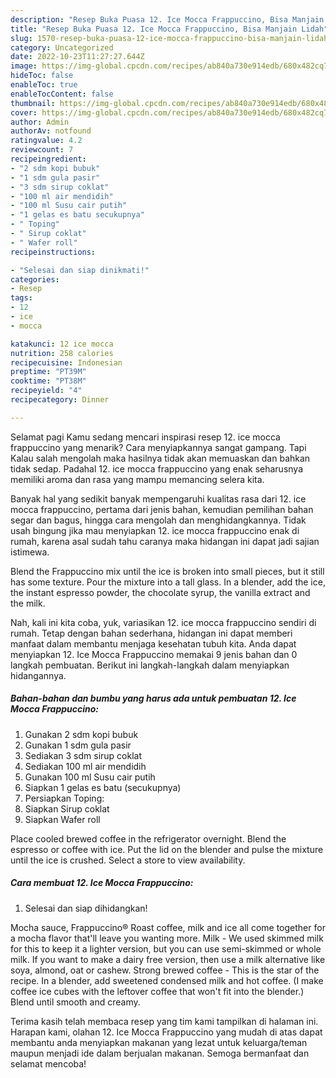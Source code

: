 ```yaml
---
description: "Resep Buka Puasa 12. Ice Mocca Frappuccino, Bisa Manjain Lidah"
title: "Resep Buka Puasa 12. Ice Mocca Frappuccino, Bisa Manjain Lidah"
slug: 1570-resep-buka-puasa-12-ice-mocca-frappuccino-bisa-manjain-lidah
category: Uncategorized
date: 2022-10-23T11:27:27.644Z
image: https://img-global.cpcdn.com/recipes/ab840a730e914edb/680x482cq70/12-ice-mocca-frappuccino-foto-resep-utama.jpg
hideToc: false
enableToc: true
enableTocContent: false
thumbnail: https://img-global.cpcdn.com/recipes/ab840a730e914edb/680x482cq70/12-ice-mocca-frappuccino-foto-resep-utama.jpg
cover: https://img-global.cpcdn.com/recipes/ab840a730e914edb/680x482cq70/12-ice-mocca-frappuccino-foto-resep-utama.jpg
author: Admin
authorAv: notfound
ratingvalue: 4.2
reviewcount: 7
recipeingredient:
- "2 sdm kopi bubuk"
- "1 sdm gula pasir"
- "3 sdm sirup coklat"
- "100 ml air mendidih"
- "100 ml Susu cair putih"
- "1 gelas es batu secukupnya"
- " Toping"
- " Sirup coklat"
- " Wafer roll"
recipeinstructions:

- "Selesai dan siap dinikmati!"
categories:
- Resep
tags:
- 12
- ice
- mocca

katakunci: 12 ice mocca 
nutrition: 258 calories
recipecuisine: Indonesian
preptime: "PT39M"
cooktime: "PT38M"
recipeyield: "4"
recipecategory: Dinner

---
```



Selamat pagi Kamu sedang mencari inspirasi resep 12. ice mocca frappuccino yang menarik? Cara menyiapkannya sangat gampang. Tapi Kalau salah mengolah maka hasilnya tidak akan memuaskan dan bahkan tidak sedap. Padahal 12. ice mocca frappuccino yang enak seharusnya memiliki aroma dan rasa yang mampu memancing selera kita.


Banyak hal yang sedikit banyak mempengaruhi kualitas rasa dari 12. ice mocca frappuccino, pertama dari jenis bahan, kemudian pemilihan bahan segar dan bagus, hingga cara mengolah dan menghidangkannya. Tidak usah bingung jika mau menyiapkan 12. ice mocca frappuccino enak di rumah, karena asal sudah tahu caranya maka hidangan ini dapat jadi sajian istimewa.

Blend the Frappuccino mix until the ice is broken into small pieces, but it still has some texture. Pour the mixture into a tall glass. In a blender, add the ice, the instant espresso powder, the chocolate syrup, the vanilla extract and the milk.


Nah, kali ini kita coba, yuk, variasikan 12. ice mocca frappuccino sendiri di rumah. Tetap dengan bahan sederhana, hidangan ini dapat memberi manfaat dalam membantu menjaga kesehatan tubuh kita. Anda dapat menyiapkan 12. Ice Mocca Frappuccino memakai 9 jenis bahan dan 0 langkah pembuatan. Berikut ini langkah-langkah dalam menyiapkan hidangannya.

<!--inarticleads1-->

##### Bahan-bahan dan bumbu yang harus ada untuk pembuatan 12. Ice Mocca Frappuccino:

1. Gunakan 2 sdm kopi bubuk
1. Gunakan 1 sdm gula pasir
1. Sediakan 3 sdm sirup coklat
1. Sediakan 100 ml air mendidih
1. Gunakan 100 ml Susu cair putih
1. Siapkan 1 gelas es batu (secukupnya)
1. Persiapkan  Toping:
1. Siapkan  Sirup coklat
1. Siapkan  Wafer roll


Place cooled brewed coffee in the refrigerator overnight. Blend the espresso or coffee with ice. Put the lid on the blender and pulse the mixture until the ice is crushed. Select a store to view availability. 

<!--inarticleads2-->

##### Cara membuat 12. Ice Mocca Frappuccino:


1. Selesai dan siap dihidangkan!

Mocha sauce, Frappuccino® Roast coffee, milk and ice all come together for a mocha flavor that&#39;ll leave you wanting more. Milk - We used skimmed milk for this to keep it a lighter version, but you can use semi-skimmed or whole milk. If you want to make a dairy free version, then use a milk alternative like soya, almond, oat or cashew. Strong brewed coffee - This is the star of the recipe. In a blender, add sweetened condensed milk and hot coffee. (I make coffee ice cubes with the leftover coffee that won&#39;t fit into the blender.) Blend until smooth and creamy. 

Terima kasih telah membaca resep yang tim kami tampilkan di halaman ini. Harapan kami, olahan 12. Ice Mocca Frappuccino yang mudah di atas dapat membantu anda menyiapkan makanan yang lezat untuk keluarga/teman maupun menjadi ide dalam berjualan makanan. Semoga bermanfaat dan selamat mencoba!
